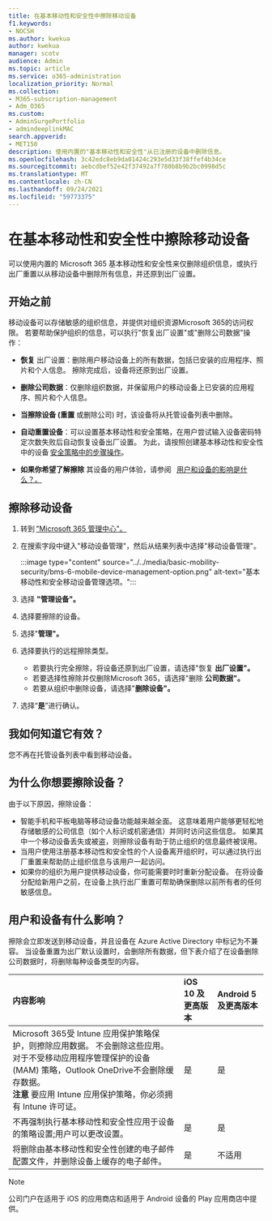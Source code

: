 ```yaml
---
title: 在基本移动性和安全性中擦除移动设备
f1.keywords:
- NOCSH
ms.author: kwekua
author: kwekua
manager: scotv
audience: Admin
ms.topic: article
ms.service: o365-administration
localization_priority: Normal
ms.collection:
- M365-subscription-management
- Adm_O365
ms.custom:
- AdminSurgePortfolio
- admindeeplinkMAC
search.appverid:
- MET150
description: 使用内置的"基本移动性和安全性"从已注册的设备中删除信息。
ms.openlocfilehash: 3c42edc8eb9da01424c293e5d33f38ffef4b34ce
ms.sourcegitcommit: aebcdbef52e42f37492a7f780b8b9b2bc0998d5c
ms.translationtype: MT
ms.contentlocale: zh-CN
ms.lasthandoff: 09/24/2021
ms.locfileid: "59773375"
---
```

# <a name="wipe-a-mobile-device-in-basic-mobility-and-security"></a>在基本移动性和安全性中擦除移动设备

可以使用内置的 Microsoft 365 基本移动性和安全性来仅删除组织信息，或执行出厂重置以从移动设备中删除所有信息，并还原到出厂设置。

## <a name="before-you-begin"></a>开始之前

移动设备可以存储敏感的组织信息，并提供对组织资源Microsoft 365的访问权限。 若要帮助保护组织的信息，可以执行"恢复出厂设置"或"删除公司数据"操作：

- **恢复** 出厂设置：删除用户移动设备上的所有数据，包括已安装的应用程序、照片和个人信息。 擦除完成后，设备将还原到出厂设置。

- **删除公司数据**：仅删除组织数据，并保留用户的移动设备上已安装的应用程序、照片和个人信息。

- **当擦除设备 (重置** 或删除公司) 时，该设备将从托管设备列表中删除。
    
- **自动重置设备**：可以设置基本移动性和安全策略，在用户尝试输入设备密码特定次数失败后自动恢复设备出厂设置。 为此，请按照创建基本移动性和安全性中的设备 [安全策略中的步骤操作](create-device-security-policies.md)。
    
- **如果你希望了解擦除** 其设备的用户体验，请参阅   [用户和设备的影响是什么？。](#whats-the-user-and-device-impact)

## <a name="wipe-a-mobile-device"></a>擦除移动设备

1. 转到 ["Microsoft 365 管理中心"。](../../admin/admin-overview/about-the-admin-center.md)

2. 在搜索字段中键入"移动设备管理"，然后从结果列表中选择"移动设备管理"。

    :::image type="content" source="../../media/basic-mobility-security/bms-6-mobile-device-management-option.png" alt-text="基本移动性和安全移动设备管理选项。":::

3. 选择 **"管理设备"。**

4. 选择要擦除的设备。

5. 选择"**管理"。**

6. 选择要执行的远程擦除类型。

    - 若要执行完全擦除，将设备还原到出厂设置，请选择"恢复 **出厂设置"。**
    - 若要选择性擦除并仅删除Microsoft 365，请选择"删除 **公司数据"。**
    - 若要从组织中删除设备，请选择"**删除设备"。**

7. 选择“**是**”进行确认。

## <a name="how-do-i-know-it-worked"></a>我如何知道它有效？

您不再在托管设备列表中看到移动设备。

## <a name="why-would-you-want-to-wipe-a-device"></a>为什么你想要擦除设备？

由于以下原因，擦除设备：

- 智能手机和平板电脑等移动设备功能越来越全面。 这意味着用户能够更轻松地存储敏感的公司信息（如个人标识或机密通信）并同时访问这些信息。 如果其中一个移动设备丢失或被盗，则擦除设备有助于防止组织的信息最终被误用。
- 当用户使用注册基本移动性和安全性的个人设备离开组织时，可以通过执行出厂重置来帮助防止组织信息与该用户一起访问。
- 如果你的组织为用户提供移动设备，你可能需要时时重新分配设备。 在将设备分配给新用户之前，在设备上执行出厂重置可帮助确保删除以前所有者的任何敏感信息。

## <a name="whats-the-user-and-device-impact"></a>用户和设备有什么影响？

擦除会立即发送到移动设备，并且设备在 Azure Active Directory 中标记为不兼容。 当设备重置为出厂默认设置时，会删除所有数据，但下表介绍了在设备删除公司数据时，将删除每种设备类型的内容。

|**内容影响**|**iOS 10 及更高版本**|**Android 5 及更高版本**|
|:-----|:-----|:-----|
|Microsoft 365受 Intune 应用保护策略保护，则擦除应用数据。 不会删除这些应用。 对于不受移动应用程序管理保护的设备 (MAM) 策略，Outlook OneDrive不会删除缓存数据。<br/>**注意** 要应用 Intune 应用保护策略，你必须拥有 Intune 许可证。|是|是|
|不再强制执行基本移动性和安全性应用于设备的策略设置;用户可以更改设置。|是|是|
|将删除由基本移动性和安全性创建的电子邮件配置文件，并删除设备上缓存的电子邮件。|是|不适用|

> [!NOTE]
> 公司门户在适用于 iOS 的应用商店和适用于 Android 设备的 Play 应用商店中提供。
